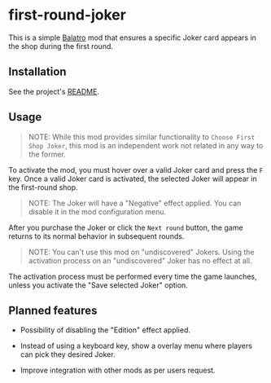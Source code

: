 # first-round-joker

This is a simple [Balatro](https://store.steampowered.com/app/2379780) mod
that ensures a specific Joker card appears in the shop during the first round.

## Installation

See the project's [README](../README.md).

## Usage

> NOTE: While this mod provides similar functionality to `Choose First Shop Joker`,
> this mod is an independent work not related in any way to the former.

To activate the mod, you must hover over a valid Joker card and press the `F` key.
Once a valid Joker card is activated, the selected Joker will appear in the
first-round shop.

> NOTE: The Joker will have a "Negative" effect applied. You can disable it
> in the mod configuration menu.

After you purchase the Joker or click the `Next round` button, the game returns
to its normal behavior in subsequent rounds.

> NOTE: You can't use this mod on "undiscovered" Jokers. Using the activation
> process on an "undiscovered" Joker has no effect at all.

The activation process must be performed every time the game launches, unless
you activate the "Save selected Joker" option.

## Planned features

- Possibility of disabling the "Edition" effect applied.

- Instead of using a keyboard key, show a overlay menu where players can pick
they desired Joker.

- Improve integration with other mods as per users request.